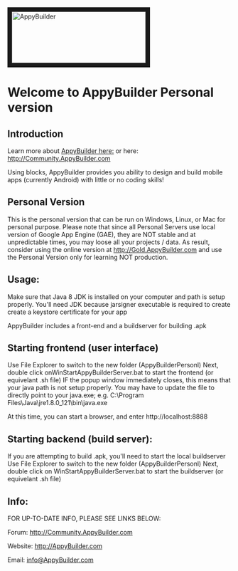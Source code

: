 <img src="https://github.com/AppyBuilder/AppyBuilder-Source/blob/master/appinventor/aiplayapp/assets/Title.png" alt="AppyBuilder" width="301" height="115" border="10" />

# Welcome to AppyBuilder Personal version

## Introduction

Learn more about [AppyBuilder here:](http://help.AppyBuilder.com) or here: http://Community.AppyBuilder.com

Using blocks, AppyBuilder provides you ability to design and build mobile apps (currently Android) with little or no coding skills!
<img src="https://help.appybuilder.com/assets/tutRatingBar3.png" alt="" />

## Personal Version
This is the personal version that can be run on Windows, Linux, or Mac for personal purpose.
Please note that since all Personal Servers use local version of Google App Engine (GAE), they are NOT stable and at unpredictable times, you may loose all your projects / data. As result, consider using the online version at http://Gold.AppyBuilder.com and use the Personal Version only for learning NOT production.

## Usage:
Make sure that Java 8 JDK is installed on your computer and path is setup properly.
You'll need JDK because jarsigner executable is required to create create a keystore certificate for your app

AppyBuilder includes a front-end and a buildserver for building .apk

## Starting frontend (user interface)
Use File Explorer to switch to the new folder (AppyBuilderPersonl)
Next, double click onWinStartAppyBuilderServer.bat to start the frontend (or equivelant .sh file)
  IF the popup window immediately closes, this means that your java path is not setup properly.
    You may have to update the file to directly point to your java.exe; e.g.
    C:\Program Files\Java\jre1.8.0_121\bin\java.exe
    
   At this time, you can start a browser, and enter http://localhost:8888 

## Starting backend (build server):
If you are attempting to build .apk, you'll need to start the local buildserver
Use File Explorer to switch to the new folder (AppyBuilderPersonl)
Next, double click on WinStartAppyBuilderServer.bat to start the buildserver (or equivelant .sh file)


## Info:
FOR UP-TO-DATE INFO, PLEASE SEE LINKS BELOW:

Forum: http://Community.AppyBuilder.com

Website: http://AppyBuilder.com

Email: info@AppyBuilder.com

